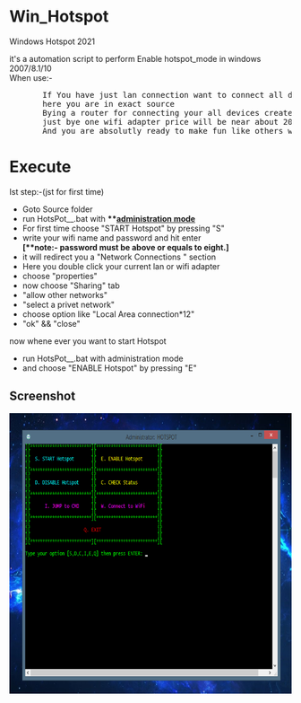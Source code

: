 # Win_Hotspot
Windows Hotspot 2021

<!---
soms-bucket/soms-bucket is a ? special ? repository because its `README.md` (this file) appears on your GitHub profile.
You can click the Preview link to take a look at your changes.
--->
it's a automation script to perform Enable hotspot_mode in windows 2007/8.1/10 <br>
When use:- <br>
<pre>
       If You have just lan connection want to connect all device in same network!!
       here you are in exact source
       Bying a router for connecting your all devices create a issue
       just bye one wifi adapter price will be near about 200/-
       And you are absolutly ready to make fun like others who uses router
</pre>   
# Execute

Ist step:-(jst for first time)
	<ul>
	<li>Goto Source folder<br>
	<li>run HotsPot__.bat with <strong>**<u>administration mode</u></strong><br>
	<li>For first time choose "START Hotspot" by pressing "S"<br>
	<li>write your wifi name and password and hit enter<br>
		<strong>[**note:- password must be above or equals to eight.]</strong><br>
	<li>it will redirect you a "Network Connections " section<br>
	<li>Here you double click your current lan or wifi adapter<br>
	<li>choose "properties" <br>
	<li>now choose "Sharing" tab<br>
	<li>"allow other networks" <br>
	<li>"select a privet network"<br>
	<li>choose option like "Local Area connection*12"<br>
	<li>"ok" && "close"<br>
	</ul>

now whene ever you want to start Hotspot
<ul>
	<li>run HotsPot__.bat with administration mode<br>
	<li>and choose "ENABLE Hotspot" by pressing "E"<br>
</ul>
	
## Screenshot
<img align="center" src="https://raw.githubusercontent.com/soms-bucket/Win_Hotspot/main/ico/Screen_shot.png" alt="screenshot.png" height="500" weight="600">
